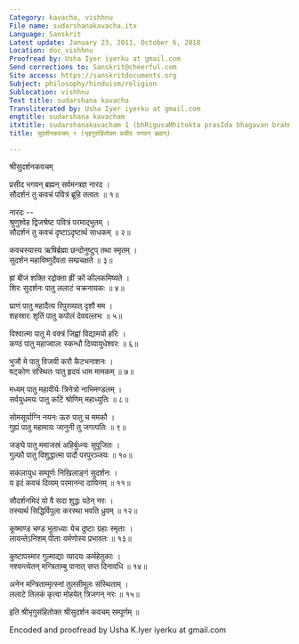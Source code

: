 ```yaml
---
Category: kavacha, vishhnu
File name: sudarshanakavacha.itx
Language: Sanskrit
Latest update: January 23, 2011, October 6, 2018
Location: doc_vishhnu
Proofread by: Usha Iyer iyerku at gmail.com
Send corrections to: Sanskrit@cheerful.com
Site access: https://sanskritdocuments.org
Subject: philosophy/hinduism/religion
Sublocation: vishhnu
Text title: sudarshana kavacha
Transliterated by: Usha Iyer iyerku at gmail.com
engtitle: sudarshana kavacham
itxtitle: sudarshanakavacham 1 (bhRigusaMhitokta prasIda bhagavan brahman)
title: सुदर्शनकवचम् १ (भृइगुसंहितोक्त प्रसीद भगवन् ब्रह्मन्)

---
```

  
 श्रीसुदर्शनकवचम्   
  
प्रसीद भगवन् ब्रह्मन् सर्वमन्त्रज्ञ नारद ।  
सौदर्शनं तु कवचं पवित्रं ब्रूहि तत्वतः ॥ १॥  
  
नारदः --  
श्रुणुश्वेह द्विजश्रेष्ट पवित्रं परमाद्भुतम् ।  
सौदर्शनं तु कवचं दृष्टाऽदृष्टार्थ साधकम् ॥ २॥  
  
कवचस्यास्य ऋषिर्ब्रह्मा छन्दोनुष्टुप् तथा स्मृतम् ।  
सुदर्शन महाविष्णुर्देवता सम्प्रचक्षते ॥ ३॥  
  
ह्रां बीजं शक्ति रद्रोक्ता ह्रीं क्रों कीलकमिष्यते ।  
शिरः  सुदर्शनः पातु ललाटं चक्रनायकः ॥ ४॥  
  
घ्राणं पातु महादैत्य रिपुरव्यात् दृशौ मम ।  
शहस्रारः शृतिं पातु कपोलं देववल्लभः ॥ ५॥  
  
विश्वात्मा पातु मे वक्त्रं जिह्वां विद्यामयो हरिः ।  
कण्ठं पातु महाज्वालः स्कन्धौ दिव्यायुधेश्वरः ॥ ६॥  
  
भुजौ मे पातु विजयी करौ कैटभनाशनः ।  
षट्कोण संस्थितः पातु हृदयं धाम मामकम् ॥ ७॥  
  
मध्यम् पातु महावीर्यः त्रिनेत्रो नाभिमण्डलम् ।  
सर्वयुधमयः पातु कटिं श्रोणिम् महाध्युतिः ॥ ८॥  
  
सोमसूर्याग्नि नयनः ऊरु पातु च ममकौ ।  
गुह्यं पातु महामायः जानुनी तु जगत्पतिः ॥ ९॥  
  
जङ्घे पातु ममाजस्रं अहिर्बुध्न्यः सुपूजितः ।  
गुल्फौ पातु विशुद्धात्मा पादौ परपुरञ्जयः ॥ १०॥  
  
सकलायुध सम्पूर्णः निखिलाङ्गं सुदर्शनः ।  
य इदं कवचं दिव्यम् परमानन्द दायिनम् ॥ ११॥  
  
सौदर्शनमिदं यो वै सदा शुद्धः पठेन् नरः ।  
तस्यार्थ सिद्धिर्विपुला करस्था भवति ध्रुवम् ॥ १२॥  
  
कूष्माण्ड चण्ड भूताध्याः येच दुष्टाः ग्रहाः स्मृताः ।  
लायन्तेऽनिशम् पीताः वर्मणोस्य प्रभावतः ॥ १३॥  
  
कुष्टापस्मार गुल्माद्याः व्यादयः कर्महेतुकाः ।  
नश्यन्त्येतन् मन्त्रिताम्बु पानात् सप्त दिनावधि ॥ १४॥  
  
अनेन मन्त्रिताम्मृत्स्नां तुलसीमूलः संस्थिताम् ।  
ललाटे तिलकं कृत्वा मोहयेत् त्रिजगन् नरः ॥ १५॥  
  
इति श्रीभृगुसंहितोक्त श्रीसुदर्शन कवचम् सम्पूर्णम् ॥  
  
  
Encoded and proofread by Usha K.Iyer  iyerku at gmail.com  
  
